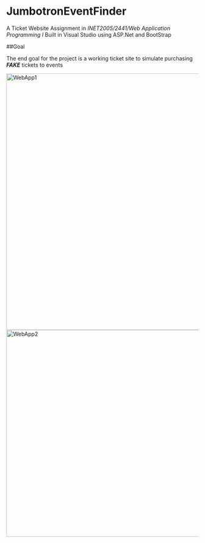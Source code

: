 # JumbotronEventFinder

A Ticket Website Assignment in *INET2005/2441/Web Application Programming I* 
Built in Visual Studio using ASP.Net and BootStrap

##Goal

The end goal for the project is a working ticket site to simulate purchasing ***FAKE*** tickets to events

<img width="800" height="671" alt="WebApp1" src="https://github.com/user-attachments/assets/bab5b272-2d7f-408c-aedd-7f7fc81fb15d" />
<img width="758" height="541" alt="WebApp2" src="https://github.com/user-attachments/assets/3031629b-7c27-41c9-b6b4-181d7ec71c9d" />
